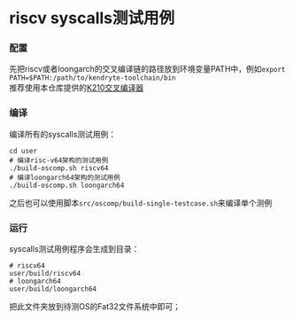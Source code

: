 # riscv syscalls测试用例

### 配置
先把riscv或者loongarch的交叉编译链的路径放到环境变量PATH中，例如`export PATH=$PATH:/path/to/kendryte-toolchain/bin`
<br>
推荐使用本仓库提供的[K210交叉编译器](res/kendryte-toolchain-ubuntu-amd64-8.2.0-20190409.tar.xz)

### 编译
编译所有的syscalls测试用例：
```
cd user
# 编译risc-v64架构的测试用例
./build-oscomp.sh riscv64
# 编译loongarch64架构的测试用例
./build-oscomp.sh loongarch64
```
之后也可以使用脚本`src/oscomp/build-single-testcase.sh`来编译单个测例

### 运行
syscalls测试用例程序会生成到目录：
```
# riscv64
user/build/riscv64
# loongarch64
user/build/loongarch64
```
把此文件夹放到待测OS的Fat32文件系统中即可；
